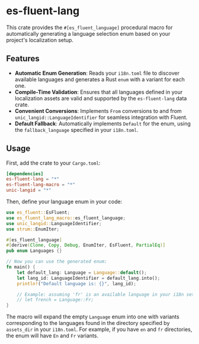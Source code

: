 # es-fluent-lang

This crate provides the `#[es_fluent_language]` procedural macro for automatically generating a language selection enum based on your project's localization setup.

## Features

- **Automatic Enum Generation**: Reads your `i18n.toml` file to discover available languages and generates a Rust `enum` with a variant for each one.
- **Compile-Time Validation**: Ensures that all languages defined in your localization assets are valid and supported by the `es-fluent-lang` data crate.
- **Convenient Conversions**: Implements `From` conversions to and from `unic_langid::LanguageIdentifier` for seamless integration with Fluent.
- **Default Fallback**: Automatically implements `Default` for the enum, using the `fallback_language` specified in your `i18n.toml`.

## Usage

First, add the crate to your `Cargo.toml`:

```toml
[dependencies]
es-fluent-lang = "*"
es-fluent-lang-macro = "*"
unic-langid = "*"
```

Then, define your language enum in your code:

```rs
use es_fluent::EsFluent;
use es_fluent_lang_macro::es_fluent_language;
use unic_langid::LanguageIdentifier;
use strum::EnumIter;

#[es_fluent_language]
#[derive(Clone, Copy, Debug, EnumIter, EsFluent, PartialEq)]
pub enum Languages {}

// Now you can use the generated enum:
fn main() {
    let default_lang: Language = Language::default();
    let lang_id: LanguageIdentifier = default_lang.into();
    println!("Default language is: {}", lang_id);

    // Example: assuming 'fr' is an available language in your i18n setup
    // let french = Language::Fr;
}
```

The macro will expand the empty `Language` enum into one with variants corresponding to the languages found in the directory specified by `assets_dir` in your `i18n.toml`. For example, if you have `en` and `fr` directories, the enum will have `En` and `Fr` variants.
